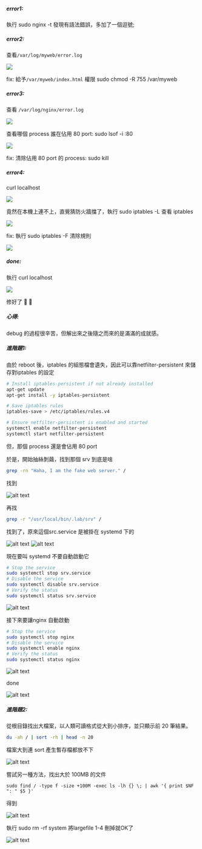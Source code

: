##### error1:
執行 sudo nginx -t 發現有語法錯誤，多加了一個逗號;

##### error2:
查看`/var/log/myweb/error.log`
    
![](./image.png)
    
fix: 給予`/var/myweb/index.html` 權限 sudo chmod -R 755 /var/myweb
    
##### error3:
查看 `/var/log/nginx/error.log`
    
![](./image2.png)
    
查看哪個 process 誰在佔用 80 port: sudo lsof -i :80
    
![](./image3.png)

fix: 清除佔用 80 port 的 process: sudo kill <PID>

##### error4:
curl localhost

![](./image4.png)

竟然在本機上連不上，直覺猜防火牆擋了，執行 sudo iptables -L 查看 iptables 

![](./image5.png)

fix: 執行 sudo iptables -F 清除規則

![](./image6.png)

##### done:

執行 curl localhost

![](./image7.png)

修好了 🎉 🎉

##### 心得:

debug 的過程很辛苦，但解出來之後隨之而來的是滿滿的成就感。
##### 進階題1:

由於 reboot 後，iptables 的組態檔會遺失，因此可以靠netfilter-persistent 來儲存對iptables 的設定
```bash
# Install iptables-persistent if not already installed
apt-get update
apt-get install -y iptables-persistent

# Save iptables rules
iptables-save > /etc/iptables/rules.v4

# Ensure netfilter-persistent is enabled and started
systemctl enable netfilter-persistent
systemctl start netfilter-persistent
``` 

但，那個 process 還是會佔用 80 port

於是，開始抽絲剝繭，找到那個 srv 到底是啥
```bash
grep -rn "Haha, I am the fake web server." /
```
找到

![alt text](image-4.png)

再找

```bash
grep -r "/usr/local/bin/.lab/srv" /
```

找到了，原來這個src.service 是被掛在 systemd 下的

![alt text](image-5.png)
![alt text](image-6.png)

現在要叫 systemd 不要自動啟動它

```bash
# Stop the service
sudo systemctl stop srv.service
# Disable the service
sudo systemctl disable srv.service
# Verify the status
sudo systemctl status srv.service
```
![alt text](image-7.png)

接下來要讓nginx 自動啟動

```bash
# Stop the service
sudo systemctl stop nginx
# Disable the service
sudo systemctl enable nginx
# Verify the status
sudo systemctl status nginx
```
![alt text](image-8.png)

done

![alt text](image-9.png)

##### 進階題2:
從根目錄找出大檔案，以人類可讀格式從大到小排序，並只顯示前 20 筆結果。
```bash
du -ah / | sort -rh | head -n 20
```
檔案大到連 sort 產生暫存檔都放不下

![alt text](image-1.png)

嘗試另一種方法，找出大於 100MB 的文件
```
sudo find / -type f -size +100M -exec ls -lh {} \; | awk '{ print $NF ": " $5 }'
```
得到

![alt text](image-2.png)

執行 sudo rm -rf system 將largefile 1-4 刪掉就OK了

![alt text](image-3.png)


